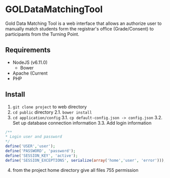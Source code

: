 # GOLDataMatchingTool
Gold Data Matching Tool is a web interface that allows an authorize user to manually match students form the registrar's office (Grade/Consent) to participants from the Turning Point.

## Requirements
* NodeJS (v6.11.0)
  * Bower
* Apache (Current
* PHP

## Install
1. `git clone project` to web directory
2. `cd public` directory
  2.1. `bower install`
3. `cd application/config`
  3.1. `cp default-config.json -> config.json`
  3.2. Set up database connection information
  3.3. Add login information  
```php
/**
* Login user and password
*/
define('USER','user');
define('PASSWORD', 'password');
define('SESSION_KEY', 'active');
define('SESSION_EXCEPTIONS', serialize(array('home','user', 'error')));
```
4. from the project home directory give all files 755 permission
